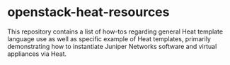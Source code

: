 # openstack-heat-resources
This repository contains a list of how-tos regarding general Heat template language use as well as specific example of Heat templates, primarily demonstrating how to instantiate Juniper Networks software and virtual appliances via Heat.
